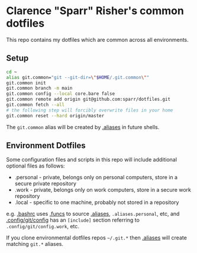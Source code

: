 # Clarence "Sparr" Risher's common dotfiles

This repo contains my dotfiles which are common across all environments.

## Setup

```bash
cd ~
alias git.common="git --git-dir=\"$HOME/.git.common\""
git.common init
git.common branch -m main
git.common config --local core.bare false
git.common remote add origin git@github.com:sparr/dotfiles.git
git.common fetch --all
# the following step will forcibly overwrite files in your home
git.common reset --hard origin/master
```
The `git.common` alias will be created by [.aliases](.aliases) in future shells.

## Environment Dotfiles

Some configuration files and scripts in this repo will include additional optional files as follows:
* .personal - private, belongs only on personal computers, store in a secure private repository
* .work - private, belongs only on work computers, store in a secure work repository
* .local - specific to one machine, probably not stored in a repository

e.g. [.bashrc](.bashrc) uses [.funcs](.funcs) to source [.aliases](.aliases), `.aliases.personal`, etc, and [.config/git/config](.config/git/config) has an `[include]` section referring to `.config/git/config.work`, etc.

If you clone environmental dotfiles repos `~/.git.*` then [.aliases](.aliases) will create matching `git.*` aliases.